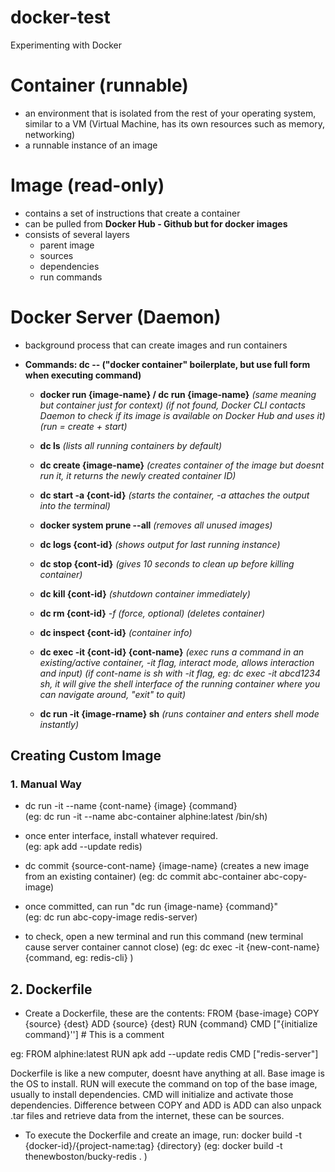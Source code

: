# docker-test
Experimenting with Docker

# **Container (runnable)**
- an environment that is isolated from the rest of your operating system, similar to a VM (Virtual Machine, has its own resources such as memory, networking)
- a runnable instance of an image

# **Image (read-only)**
- contains a set of instructions that create a container
- can be pulled from **Docker Hub - Github but for docker images**
- consists of several layers
	- parent image
	- sources
	- dependencies
	- run commands

# **Docker Server (Daemon)**
- background process that can create images and run containers

- **Commands: dc -- ("docker container" boilerplate, but use full form when executing command)**
	
	 - **docker run {image-name} / dc run {image-name}**    *(same meaning but container just for context) (if not found, Docker CLI contacts Daemon to check if its image is available on Docker Hub and uses it) (run = create + start)*
	
	 - **dc ls**    *(lists all running containers by default)*
	
	 - **dc create {image-name}**     *(creates container of the image but doesnt run it, it returns the newly created container ID)*
	
	 - **dc start -a {cont-id}**    *(starts the container, -a attaches the output into the terminal)*
	
	 - **docker system prune --all**     *(removes all unused images)*
	
	 - **dc logs {cont-id}**    *(shows output for last running instance)*
	
	 - **dc stop {cont-id}**    *(gives 10 seconds to clean up before killing container)*
	
	 - **dc kill {cont-id}**    *(shutdown container immediately)*
	
	 - **dc rm {cont-id}**    *-f (force, optional)* *(deletes container)*
	
	 - **dc inspect {cont-id}**    *(container info)*
	
	 - **dc exec -it {cont-id} {cont-name}**    *(exec runs a command in an existing/active container, -it flag, interact mode, allows interaction and input)*    *(if cont-name is sh with -it flag, eg: dc exec -it abcd1234 sh, it will give the shell interface of the running container where you can navigate around, "exit" to quit)*
	
	 - **dc run -it {image-rname} sh**    *(runs container and enters shell mode instantly)*


## **Creating Custom Image**
### 1. **Manual Way**
- dc run -it --name {cont-name} {image} {command}     
(eg: dc run -it --name abc-container alphine:latest /bin/sh)

- once enter interface, install whatever required.    
(eg: apk add --update redis)

- dc commit {source-cont-name} {image-name}    (creates a new image from an existing container) 
(eg: dc commit abc-container abc-copy-image)

- once committed, can run "dc run {image-name} {command}"    
(eg: dc run abc-copy-image redis-server)

- to check, open a new terminal and run this command (new terminal cause server container cannot close)
(eg: dc exec -it {new-cont-name} {command, eg: redis-cli} )

## 2. Dockerfile
- Create a Dockerfile, these are the contents:
FROM {base-image}
COPY {source} {dest}
ADD {source} {dest}
RUN {command}
CMD \["{initialize command}'']
\# This is a comment

eg:
FROM alphine:latest
RUN apk add --update redis 
CMD \["redis-server"]

Dockerfile is like a new computer, doesnt have anything at all. Base image is the OS to install. RUN will execute the command on top of the base image, usually to install dependencies. CMD will initialize and activate those dependencies. Difference between COPY and ADD is ADD can also unpack .tar files and retrieve data from the internet, these can be sources.

- To execute the Dockerfile and create an image, run:
docker build -t {docker-id}/{project-name:tag} {directory}
(eg: docker build -t thenewboston/bucky-redis . )

